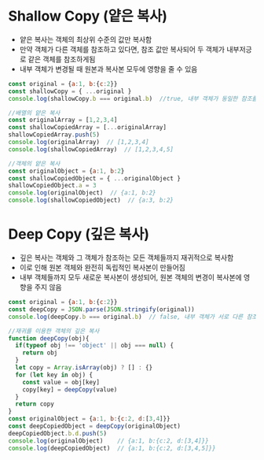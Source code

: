 # Shallow Copy (얕은 복사)
- 얕은 복사는 객체의 최상위 수준의 값만 복사함
- 만약 객체가 다른 객체를 참조하고 있다면, 참조 값만 복사되어 두 객체가 내부저긍로 같은 객체를 참조하게됨
- 내부 객체가 변경될 때 원본과 복사본 모두에 영향을 줄 수 있음

```js
const original = {a:1, b:{c:2}}
const shallowCopy = { ...original }
console.log(shallowCopy.b === original.b)  //true, 내부 객체가 동일한 참조를 가짐
```
```js
//배열의 얕은 복사
const originalArray = [1,2,3,4]
const shallowCopiedArray = [...originalArray]
shallowCopiedArray.push(5)
console.log(originalArray)  // [1,2,3,4]
console.log(shallowCopiedArray)  // [1,2,3,4,5]
```
```js
//객체의 얕은 복사
const originalObject = {a:1, b:2}
const shallowCopiedObject = { ...originalObject }
shallowCopiedObject.a = 3
console.log(originalObject)  // {a:1, b:2}
console.log(shallowCopiedObject)  // {a:3, b:2}
```

# Deep Copy (깊은 복사)
- 깊은 복사는 객체와 그 객체가 참조하는 모든 객체들까지 재귀적으로 복사함
- 이로 인해 원본 객체와 완전히 독립적인 복사본이 만들어짐
- 내부 객체들까지 모두 새로운 복사본이 생성되어, 원본 객체의 변경이 복사본에 영향을 주지 않음
```js
const original = {a:1, b:{c:2}}
const deepCopy = JSON.parse(JSON.stringify(original))
console.log(deepCopy.b === original.b)  // false, 내부 객체가 서로 다른 참조를 가짐
```
```js
//재귀를 이용한 객체의 깊은 복사
function deepCopy(obj){
  if(typeof obj !== 'object' || obj === null) {
    return obj
  }
  let copy = Array.isArray(obj) ? [] : {}
  for (let key in obj) {
    const value = obj[key]
    copy[key] = deepCopy(value)
  }
  return copy
}
const originalObject = {a:1, b:{c:2, d:[3,4]}}
const deepCopiedObject = deepCopy(originalObject)
deepCopiedObject.b.d.push(5)
console.log(originalObject)    // {a:1, b:{c:2, d:[3,4]}}
console.log(deepCopiedObject)  // {a:1, b:{c:2, d:[3,4,5]}}
```
